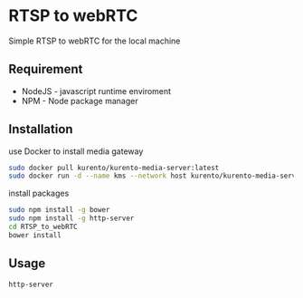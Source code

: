 # RTSP to webRTC

Simple RTSP to webRTC for the local machine

## Requirement

* NodeJS - javascript runtime enviroment
* NPM    - Node package manager

## Installation

use Docker to install media gateway

```bash
sudo docker pull kurento/kurento-media-server:latest
sudo docker run -d --name kms --network host kurento/kurento-media-server:latest
```

install packages

```bash
sudo npm install -g bower
sudo npm install -g http-server
cd RTSP_to_webRTC
bower install
```

## Usage

```bash
http-server
```